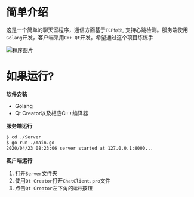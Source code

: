 # 简单介绍

这是一个简单的聊天室程序，通信方面基于`TCP协议`, 支持心跳检测。服务端使用`Golang`开发，客户端采用`C++ Qt`开发。希望通过这个项目练练手

![程序图片](https://cloud-netdisk.oss-cn-chengdu.aliyuncs.com/%E9%A1%B9%E7%9B%AE%E5%9B%BE%E7%89%87ChatRoom1.png)

# 如果运行?

**软件安装**

* Golang
* Qt Creator以及相应C++编译器

**服务端运行**

```sh
$ cd ./Server
$ go run ./main.go
2020/04/23 08:23:06 server started at 127.0.0.1:8000...
```

**客户端运行**

1. 打开`Server`文件夹
2. 使用`Qt Creator`打开`ChatClient.pro`文件
3. 点击`Qt Creator`左下角的`运行`按钮